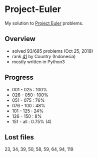 # Project-Euler
My solution to [Project Euler](https://projecteuler.net) problems.

## Overview
* solved 93/685 problems (Oct 25, 2019)
* rank [41](https://projecteuler.net/location=Indonesia) by Country (Indonesia)
* mostly written in Python3

## Progress
* 001 - 025 : 100%
* 026 - 050 : 100%
* 051 - 075 : 76%
* 076 - 100 : 48%
* 101 - 125 : 24%
* 126 - 150 : 8%
* 151 - all : 0.75% (4)

## Lost files
23, 34, 39, 50, 58, 59, 64, 94, 119
